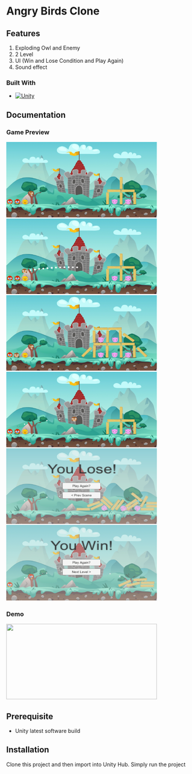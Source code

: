 # Angry Birds Clone

## Features

1. Exploding Owl and Enemy
2. 2 Level
3. UI (Win and Lose Condition and Play Again)
4. Sound effect

### Built With

* [![Unity][Unity.com]][Unity-url]

[Unity.com]: https://img.shields.io/badge/Unity-FFFFFF?style=for-the-badge&logo=unity&logoColor=black
[Unity-url]: https://unity.com/

## Documentation

### Game Preview
<img src="Preview/main.png" width="400" height="200"> <img src="Preview/level1.png" width="400" height="200"> <img src="Preview/level2.png" width="400" height="200"> <img src="Preview/trail.png" width="400" height="200"> <img src="Preview/lose.png" width="400" height="200"> <img src="Preview/win.png" width="400" height="200">

### Demo
<img src="Preview/demo.gif" width="400" height="200">

## Prerequisite

- Unity latest software build

## Installation
Clone this project and then import into Unity Hub.
Simply run the project
